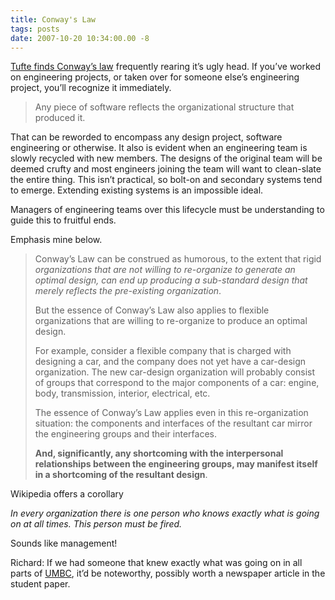 ```yaml
---
title: Conway's Law
tags: posts
date: 2007-10-20 10:34:00.00 -8
---
```

[Tufte finds Conway’s law](http://www.edwardtufte.com/bboard/q-and-a-fetch-msg?msg_id=0001yB&topic_id=1) frequently rearing it’s ugly head. If you’ve worked on engineering projects, or taken over for someone else’s engineering project, you’ll recognize it immediately.

> Any piece of software reflects the organizational structure that produced it.

That can be reworded to encompass any design project, software engineering or otherwise. It also is evident when an engineering team is slowly recycled with new members. The designs of the original team will be deemed crufty and most engineers joining the team will want to clean-slate the entire thing. This isn’t practical, so bolt-on and secondary systems tend to emerge. Extending existing systems is an impossible ideal.

Managers of engineering teams over this lifecycle must be understanding to guide this to fruitful ends.

Emphasis mine below.

>
> Conway’s Law can be construed as humorous, to the extent that rigid _organizations that are not willing to re-organize to generate an optimal design, can end up producing a sub-standard design that merely reflects the pre-existing organization_.
>
> But the essence of Conway’s Law also applies to flexible organizations that are willing to re-organize to produce an optimal design.
>
> For example, consider a flexible company that is charged with designing a car, and the company does not yet have a car-design organization. The new car-design organization will probably consist of groups that correspond to the major components of a car: engine, body, transmission, interior, electrical, etc.
>
> The essence of Conway’s Law applies even in this re-organization situation: the components and interfaces of the resultant car mirror the engineering groups and their interfaces.
>
> **And, significantly, any shortcoming with the interpersonal relationships between the engineering groups, may manifest itself in a shortcoming of the resultant design**.

Wikipedia offers a corollary

_In every organization there is one person who knows exactly what is going on at all times. This person must be fired._

Sounds like management!

Richard: If we had someone that knew exactly what was going on in all parts of [UMBC](http://www.umbc.edu/), it’d be noteworthy, possibly worth a newspaper article in the student paper.